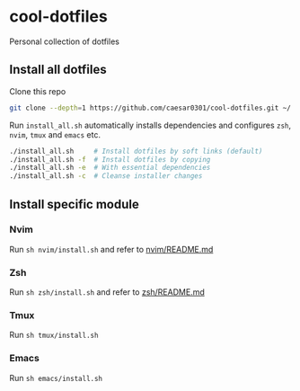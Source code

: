 # cool-dotfiles

Personal collection of dotfiles

## Install all dotfiles

Clone this repo

```bash
git clone --depth=1 https://github.com/caesar0301/cool-dotfiles.git ~/.dotfiles
```

Run `install_all.sh` automatically installs dependencies and configures `zsh`, `nvim`, `tmux` and `emacs` etc.

```bash
./install_all.sh     # Install dotfiles by soft links (default)
./install_all.sh -f  # Install dotfiles by copying
./install_all.sh -e  # With essential dependencies
./install_all.sh -c  # Cleanse installer changes
```

## Install specific module

### Nvim

Run `sh nvim/install.sh` and refer to [nvim/README.md](nvim/README.md)

### Zsh

Run `sh zsh/install.sh` and refer to [zsh/README.md](zsh/README.md)

### Tmux

Run `sh tmux/install.sh`

### Emacs

Run `sh emacs/install.sh`
